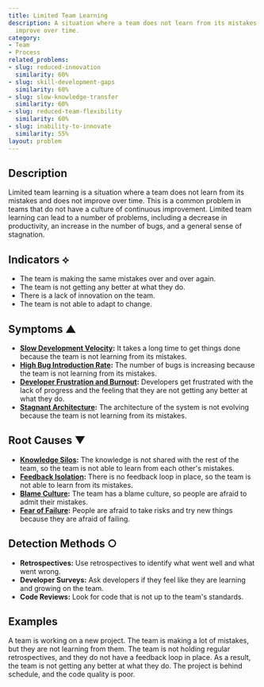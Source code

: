 ```yaml
---
title: Limited Team Learning
description: A situation where a team does not learn from its mistakes and does not
  improve over time.
category:
- Team
- Process
related_problems:
- slug: reduced-innovation
  similarity: 60%
- slug: skill-development-gaps
  similarity: 60%
- slug: slow-knowledge-transfer
  similarity: 60%
- slug: reduced-team-flexibility
  similarity: 60%
- slug: inability-to-innovate
  similarity: 55%
layout: problem
---
```


## Description
Limited team learning is a situation where a team does not learn from its mistakes and does not improve over time. This is a common problem in teams that do not have a culture of continuous improvement. Limited team learning can lead to a number of problems, including a decrease in productivity, an increase in the number of bugs, and a general sense of stagnation.

## Indicators ⟡
- The team is making the same mistakes over and over again.
- The team is not getting any better at what they do.
- There is a lack of innovation on the team.
- The team is not able to adapt to change.

## Symptoms ▲
- **[Slow Development Velocity](slow-development-velocity.md):** It takes a long time to get things done because the team is not learning from its mistakes.
- **[High Bug Introduction Rate](high-bug-introduction-rate.md):** The number of bugs is increasing because the team is not learning from its mistakes.
- **[Developer Frustration and Burnout](developer-frustration-and-burnout.md):** Developers get frustrated with the lack of progress and the feeling that they are not getting any better at what they do.
- **[Stagnant Architecture](stagnant-architecture.md):** The architecture of the system is not evolving because the team is not learning from its mistakes.

## Root Causes ▼
- **[Knowledge Silos](knowledge-silos.md):** The knowledge is not shared with the rest of the team, so the team is not able to learn from each other's mistakes.
- **[Feedback Isolation](feedback-isolation.md):** There is no feedback loop in place, so the team is not able to learn from its mistakes.
- **[Blame Culture](blame-culture.md):** The team has a blame culture, so people are afraid to admit their mistakes.
- **[Fear of Failure](fear-of-failure.md):** People are afraid to take risks and try new things because they are afraid of failing.

## Detection Methods ○
- **Retrospectives:** Use retrospectives to identify what went well and what went wrong.
- **Developer Surveys:** Ask developers if they feel like they are learning and growing on the team.
- **Code Reviews:** Look for code that is not up to the team's standards.

## Examples
A team is working on a new project. The team is making a lot of mistakes, but they are not learning from them. The team is not holding regular retrospectives, and they do not have a feedback loop in place. As a result, the team is not getting any better at what they do. The project is behind schedule, and the code quality is poor.
